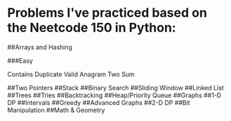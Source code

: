# Problems I've practiced based on the Neetcode 150 in Python:
##Arrays and Hashing

###Easy

Contains Duplicate
Valid Anagram
Two Sum

##Two Pointers
##Stack
##Binary Search
##Sliding Window
##Linked List
##Trees
##Tries
##Backtracking
##Heap/Priority Queue
##Graphs
##1-D DP
##Intervals
##Greedy
##Advanced Graphs
##2-D DP
##Bit Manipulation
##Math & Geometry


